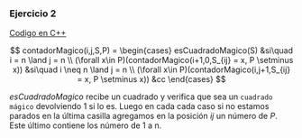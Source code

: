 ### Ejercicio 2

[Codigo en C++](../../Codigo/Ej_02.cpp)

$$
contadorMagico(i,j,S,P) = \begin{cases}
esCuadradoMagico(S) &si\quad i = n \land j = n \\
(\forall x\in P)(contadorMagico(i+1,0,S_{ij} = x, P \setminus x)) &si\quad i \neq n \land j = n \\
(\forall x\in P)(contadorMagico(i,j+1,S_{ij} = x, P \setminus x))  &cc
\end{cases}
$$

$esCuadradoMagico$ recibe un cuadrado y verifica que sea un `cuadrado mágico` devolviendo 1 si lo es. Luego en cada cada caso si no estamos parados en la última casilla agregamos en la posición $ij$ un número de $P$. Este último contiene los número de 1 a n.